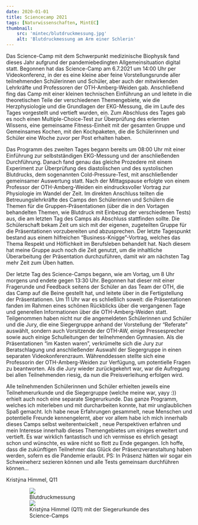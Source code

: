 ```yaml
---
date: 2020-01-01
title: Sciencecamp 2021
tags: [Naturwissenschaften, MintEC]
thumbnail: 
    src: 'mintec/blutdruckmessung.jpg'
    alt: 'Blutdruckmessung am Arm einer Schlerin' 
---
```


Das Science-Camp mit dem Schwerpunkt medizinische Biophysik fand dieses Jahr aufgrund der pandemiebedingten Allgemeinsituation digital statt. Begonnen hat das Science-Camp am 6.7.2021 um 14:00 Uhr per Videokonferenz, in der es eine kleine aber feine Vorstellungsrunde aller teilnehmenden Schülerinnen und Schüler, aber auch der mitwirkenden Lehrkräfte und Professoren der OTH-Amberg-Weiden gab. Anschließend fing das Camp mit einer kleinen technischen Einführung an und leitete in die theoretischen Teile der verschiedenen Themengebiete, wie die Herzphysiologie und die Grundlagen der EKG-Messung, die im Laufe des Tages vorgestellt und vertieft wurden, ein. Zum Abschluss des Tages gab es noch einen Multiple-Choice-Test zur Überprüfung des erlernten Wissens, eine gemeinsame Fitness-Einheit mit der gesamten Gruppe und Gemeinsames Kochen, mit den Kochpaketen, die die Schülerinnen und Schüler eine Woche zuvor per Post erhalten haben.

Das Programm des zweiten Tages begann bereits um 08:00 Uhr mit einer Einführung zur selbstständigen EKG-Messung und der anschließenden Durchführung. Danach fand genau das gleiche Prozedere mit einem Experiment zur Überprüfung des diastolischen und des systolischen Blutdrucks, dem sogenannten Cold-Pressure-Test, mit anschließender gemeinsamer Auswertung statt. Nach der Mittagspause erfolgte von einem Professor der OTH-Amberg-Weiden ein eindrucksvoller Vortrag zur Physiologie im Wandel der Zeit. Im direkten Anschluss teilten die Betreuungslehrkräfte des Camps den Schülerinnen und Schülern die Themen für die Gruppen-Präsentationen (über die in den Vortagen behandelten Themen, wie Blutdruck mit Einbezug der verschiedenen Tests) aus, die am letzten Tag des Camps als Abschluss stattfinden sollte. Die Schülerschaft bekam Zeit um sich mit der eigenen, zugeteilten Gruppe für die Präsentationen vorzubereiten und abzusprechen. Der letzte Tagespunkt bestand aus einem hilfreichen “Business-Knigge”-Vortrag, welches das Thema Respekt und Höflichkeit im Berufsleben behandelt hat. Nach diesem hat meine Gruppe auch noch die Zeit genutzt, um die inhaltliche Überarbeitung der Präsentation durchzuführen, damit wir am nächsten Tag mehr Zeit zum Üben hatten.

Der letzte Tag des Science-Camps begann, wie am Vortag, um 8 Uhr morgens und endete gegen 13:30 Uhr. Begonnen hat dieser mit einer Fragerunde und Feedback seitens der Schüler an das Team der OTH, die das Camp auf die Beine gestellt hat, und leitete über in die Fertigstellung der Präsentationen. Um 11 Uhr war es schließlich soweit: die Präsentationen fanden im Rahmen eines schönen Rückblicks über die vergangenen Tage und generellen Informationen über die OTH-Amberg-Weiden statt. Teilgenommen haben nicht nur die angemeldeten Schülerinnen und Schüler und die Jury, die eine Siegergruppe anhand der Vorstellung der “Referate” auswählt, sondern auch Vorsitzende der OTH-AW, einige Pressesprecher sowie auch einige Schulleitungen der teilnehmenden Gymnasien. Als die Präsentationen “im Kasten waren”, verkrümelte sich die Jury zur Beratschlagung und anschließender Auswahl der Siegergruppe in einen separaten Videokonferenzraum. Währenddessen stellte sich eine Professorin der OTH-Amberg-Weiden zur Verfügung, um potentielle Fragen zu beantworten. Als die Jury wieder zurückgekehrt war, war die Aufregung bei allen Teilnehmenden riesig, da nun die Preisverleihung erfolgen wird.

Alle teilnehmenden Schülerinnen und Schüler erhielten jeweils eine Teilnehmerurkunde und die Siegergruppe (welche meine war, yayy :)) erhielt auch noch eine separate Siegerurkunde. Das ganze Programm, welches ich miterleben und mit durcharbeiten konnte, hat mir unglaublichen Spaß gemacht. Ich habe neue Erfahrungen gesammelt, neue Menschen und potentielle Freunde kennengelernt, aber vor allem habe ich mich innerhalb dieses Camps selbst weiterentwickelt , neue Perspektiven erfahren und mein Interesse innerhalb dieses Themengebietes um einiges erweitert und vertieft. Es war wirklich fantastisch und ich vermisse es ehrlich gesagt schon und wünschte, es wäre nicht so flott zu Ende gegangen. Ich hoffe, dass die zukünftigen Teilnehmer das Glück der Präsenzveranstaltung haben werden, sofern es die Pandemie erlaubt. PS: In Präsenz hätten wir sogar ein Schweineherz sezieren können und alle Tests gemeinsam durchführen können…

Kristýna Himmel, Q11

<figure style="width:75%;margin:auto">
    <img src = "/images/mintec/blutdruckmessung.jpg">
    <figcaption>
        Blutdruckmessung
    </figcaption>
</figure>

<figure style="width:75%;margin:auto">
    <img src = "/images/mintec/kristyna_himmel.jpg">
    <figcaption>
        Kristýna Himmel (Q11) mit der Siegerurkunde des Science-Camps
    </figcaption>
</figure>